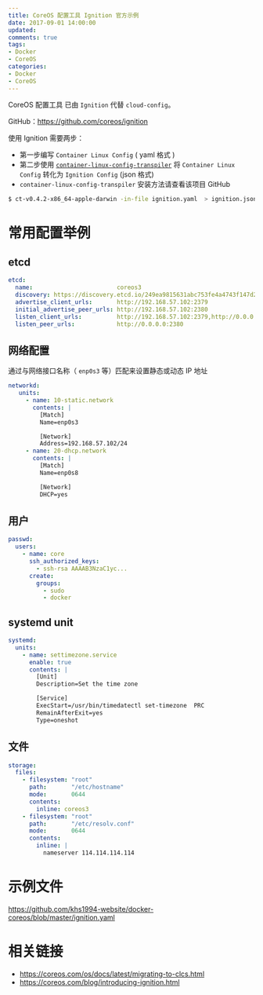 ```yaml
---
title: CoreOS 配置工具 Ignition 官方示例
date: 2017-09-01 14:00:00
updated:
comments: true
tags:
- Docker
- CoreOS
categories:
- Docker
- CoreOS
---
```


CoreOS 配置工具 已由 `Ignition` 代替 `cloud-config`。

GitHub：https://github.com/coreos/ignition

<!--more-->

使用 Ignition 需要两步：

* 第一步编写 `Container Linux Config` ( yaml 格式 )
* 第二步使用 [`container-linux-config-transpiler`](https://github.com/khs1994/container-linux-config-transpiler) 将 `Container Linux Config` 转化为 `Ignition Config` (json 格式)
* `container-linux-config-transpiler` 安装方法请查看该项目 GitHub

```bash
$ ct-v0.4.2-x86_64-apple-darwin -in-file ignition.yaml  > ignition.json
```

# 常用配置举例

## etcd

```yaml
etcd:
  name:                        coreos3
  discovery: https://discovery.etcd.io/249ea9815631abc753fe4a4743f147d2
  advertise_client_urls:       http://192.168.57.102:2379
  initial_advertise_peer_urls: http://192.168.57.102:2380
  listen_client_urls:          http://192.168.57.102:2379,http://0.0.0.0:4001
  listen_peer_urls:            http://0.0.0.0:2380
```

## 网络配置

通过与网络接口名称（ `enp0s3` 等）匹配来设置静态或动态 IP 地址

```yaml
networkd:
   units:
     - name: 10-static.network
       contents: |
         [Match]
         Name=enp0s3

         [Network]
         Address=192.168.57.102/24
     - name: 20-dhcp.network
       contents: |
         [Match]
         Name=enp0s8

         [Network]
         DHCP=yes
```

## 用户

```yaml
passwd:
  users:
    - name: core
      ssh_authorized_keys:
        - ssh-rsa AAAAB3NzaC1yc...
      create:
        groups:
          - sudo
          - docker
```

## systemd unit

```yaml
systemd:
  units:
    - name: settimezone.service
      enable: true
      contents: |
        [Unit]
        Description=Set the time zone

        [Service]
        ExecStart=/usr/bin/timedatectl set-timezone  PRC
        RemainAfterExit=yes
        Type=oneshot
```

## 文件

```yaml
storage:
  files:
    - filesystem: "root"
      path:       "/etc/hostname"
      mode:       0644
      contents:
        inline: coreos3
    - filesystem: "root"
      path:       "/etc/resolv.conf"
      mode:       0644
      contents:
        inline: |
          nameserver 114.114.114.114
```

# 示例文件

https://github.com/khs1994-website/docker-coreos/blob/master/ignition.yaml

# 相关链接

* https://coreos.com/os/docs/latest/migrating-to-clcs.html
* https://coreos.com/blog/introducing-ignition.html
